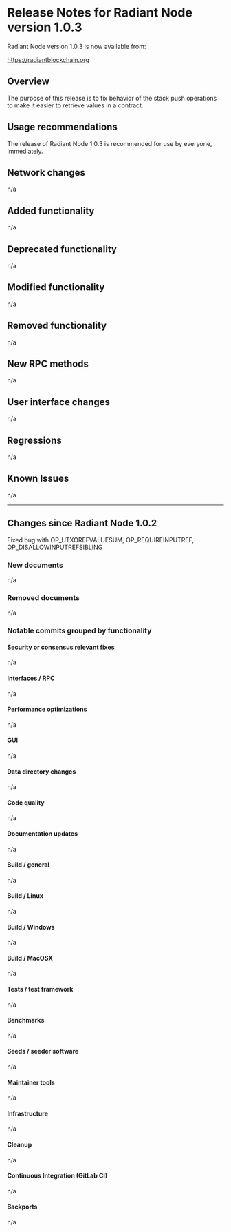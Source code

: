 # Release Notes for Radiant Node version 1.0.3

Radiant Node version 1.0.3 is now available from:

  <https://radiantblockchain.org>

## Overview

The purpose of this release is to fix behavior of the stack push operations to make it easier to retrieve values in a contract.

## Usage recommendations

The release of Radiant Node 1.0.3 is recommended for use by everyone, immediately.

## Network changes

n/a

## Added functionality

n/a

## Deprecated functionality

n/a

## Modified functionality

n/a

## Removed functionality

n/a

## New RPC methods

n/a

## User interface changes

n/a

## Regressions

n/a

## Known Issues
 
n/a

---

## Changes since Radiant Node 1.0.2

Fixed bug with OP_UTXOREFVALUESUM, OP_REQUIREINPUTREF, OP_DISALLOWINPUTREFSIBLING

### New documents

n/a

### Removed documents

n/a

### Notable commits grouped by functionality

#### Security or consensus relevant fixes

n/a

#### Interfaces / RPC

n/a

#### Performance optimizations

n/a

#### GUI

n/a

#### Data directory changes

n/a

#### Code quality

n/a

#### Documentation updates

n/a

#### Build / general

n/a

#### Build / Linux

n/a

#### Build / Windows

n/a

#### Build / MacOSX

n/a

#### Tests / test framework

n/a

#### Benchmarks

n/a

#### Seeds / seeder software

n/a

#### Maintainer tools

n/a

#### Infrastructure

n/a

#### Cleanup

n/a

#### Continuous Integration (GitLab CI)

n/a

#### Backports

n/a
